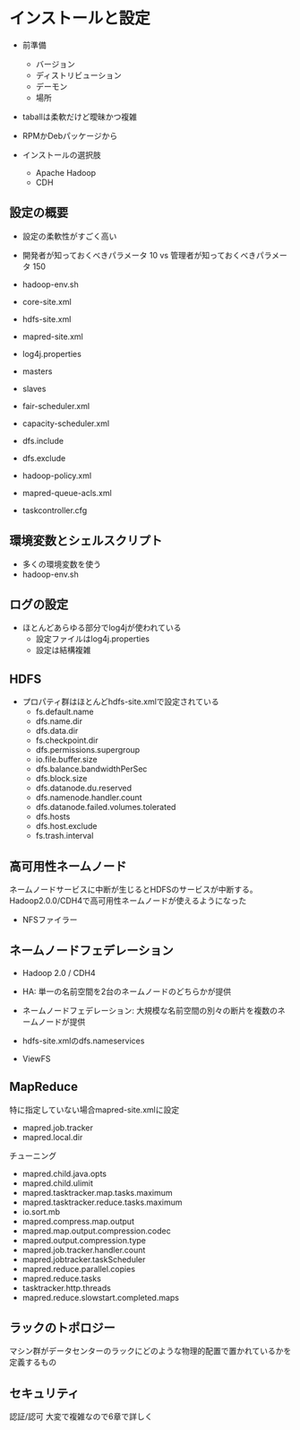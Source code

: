 # インストールと設定

- 前準備
    - バージョン
    - ディストリビューション
    - デーモン
    - 場所
- taballは柔軟だけど曖昧かつ複雑
- RPMかDebパッケージから

- インストールの選択肢
    - Apache Hadoop
    - CDH

## 設定の概要

- 設定の柔軟性がすごく高い
- 開発者が知っておくべきパラメータ 10 vs 管理者が知っておくべきパラメータ 150

- hadoop-env.sh
- core-site.xml
- hdfs-site.xml
- mapred-site.xml
- log4j.properties
- masters
- slaves
- fair-scheduler.xml
- capacity-scheduler.xml
- dfs.include
- dfs.exclude
- hadoop-policy.xml
- mapred-queue-acls.xml
- taskcontroller.cfg

## 環境変数とシェルスクリプト

- 多くの環境変数を使う
- hadoop-env.sh

## ログの設定

- ほとんどあらゆる部分でlog4jが使われている
    - 設定ファイルはlog4j.properties
    - 設定は結構複雑

## HDFS

- プロパティ群はほとんどhdfs-site.xmlで設定されている
    - fs.default.name
    - dfs.name.dir
    - dfs.data.dir
    - fs.checkpoint.dir
    - dfs.permissions.supergroup
    - io.file.buffer.size
    - dfs.balance.bandwidthPerSec
    - dfs.block.size
    - dfs.datanode.du.reserved
    - dfs.namenode.handler.count
    - dfs.datanode.failed.volumes.tolerated
    - dfs.hosts
    - dfs.host.exclude
    - fs.trash.interval

## 高可用性ネームノード

ネームノードサービスに中断が生じるとHDFSのサービスが中断する。Hadoop2.0.0/CDH4で高可用性ネームノードが使えるようになった

- NFSファイラー

## ネームノードフェデレーション

- Hadoop 2.0 / CDH4

- HA: 単一の名前空間を2台のネームノードのどちらかが提供
- ネームノードフェデレーション: 大規模な名前空間の別々の断片を複数のネームノードが提供

- hdfs-site.xmlのdfs.nameservices
- ViewFS

## MapReduce

特に指定していない場合mapred-site.xmlに設定

- mapred.job.tracker
- mapred.local.dir

チューニング

- mapred.child.java.opts
- mapred.child.ulimit
- mapred.tasktracker.map.tasks.maximum
- mapred.tasktracker.reduce.tasks.maximum
- io.sort.mb
- mapred.compress.map.output
- mapred.map.output.compression.codec
- mapred.output.compression.type
- mapred.job.tracker.handler.count
- mapred.jobtracker.taskScheduler
- mapred.reduce.parallel.copies
- mapred.reduce.tasks
- tasktracker.http.threads
- mapred.reduce.slowstart.completed.maps

## ラックのトポロジー

マシン群がデータセンターのラックにどのような物理的配置で置かれているかを定義するもの

## セキュリティ

認証/認可 大変で複雑なので6章で詳しく

